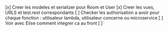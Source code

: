 [x] Creer les modeles et serializer pour Room et User
[x] Creer les vues, URLS et test.rest correspondants
[ ] Checker les authorisation a avoir pour chaque fonction : utilisateur lambda, utilisateur concerne ou microservice
[ ] Voir avec Elise comment integrer ca au front
[ ]
